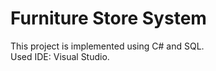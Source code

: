 # Furniture Store System
This project is implemented using C# and SQL.  
Used IDE: Visual Studio.  

